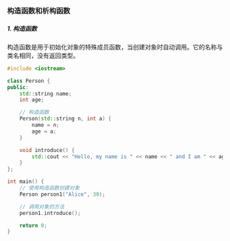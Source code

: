 ### 构造函数和析构函数
##### 1. 构造函数

构造函数是用于初始化对象的特殊成员函数，当创建对象时自动调用。它的名称与类名相同，没有返回类型。
```cpp
#include <iostream>

class Person {
public:
    std::string name;
    int age;

    // 构造函数
    Person(std::string n, int a) {
        name = n;
        age = a;
    }

    void introduce() {
        std::cout << "Hello, my name is " << name << " and I am " << age << " years old." << std::endl;
    }
};

int main() {
    // 使用构造函数创建对象
    Person person1("Alice", 30);

    // 调用对象的方法
    person1.introduce();

    return 0;
}

```